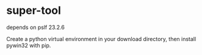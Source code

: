 # super-tool

depends on pslf 23.2.6

Create a python virtual environment in your download directory, then install pywin32 with pip.
